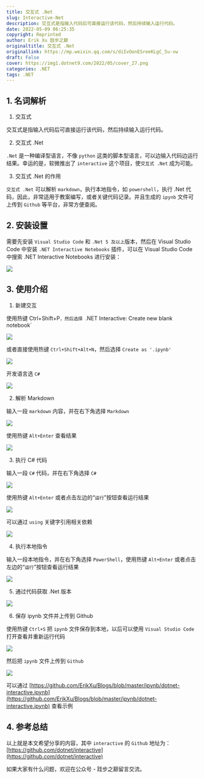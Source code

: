 ```yaml
---
title: 交互式 .Net
slug: Interactive-Net
description: 交互式是指输入代码后可直接运行该代码，然后持续输入运行代码。
date: 2022-05-09 06:25:35
copyright: Reprinted
author: Erik Xu 跬步之巅
originaltitle: 交互式 .Net
originallink: https://mp.weixin.qq.com/s/diIvOonESreeKLgC_5u-vw
draft: False
cover: https://img1.dotnet9.com/2022/05/cover_27.png
categories: .NET
tags: .NET
---
```


## 1. 名词解析       

1. 交互式

交互式是指输入代码后可直接运行该代码，然后持续输入运行代码。

2. 交互式 .Net

`.Net` 是一种编译型语言，不像 `python` 这类的脚本型语言，可以边输入代码边运行结果。幸运的是，软微推出了 `interactive` 这个项目，使`交互式 .Net` 成为可能。

3. 交互式 .Net 的作用

`交互式 .Net` 可以解析 `markdown`，执行本地指令，如 `powershell`，执行 .Net 代码，因此，非常适用于教案编写，或者关键代码记录。并且生成的 `ipynb` 文件可上传到 `Github` 等平台，非常方便查阅。

## 2. 安装设置 

需要先安装 `Visual Studio Code` 和 `.Net 5 及以上`版本，然后在 Visual Studio Code 中安装 `.NET Interactive Notebooks` 插件，可以在 Visual Studio Code 中搜索 .NET Interactive Notebooks 进行安装：

![](https://img1.dotnet9.com/2022/05/2701.png)

## 3. 使用介绍       



1. 新建交互

使用热键 Ctrl+Shift+P`，然后选择 `.NET Interactive: Create new blank notebook`

![](https://img1.dotnet9.com/2022/05/2702.png)

或者直接使用热键 `Ctrl+Shift+Alt+N`，然后选择 `Create as '.ipynb'`

![](https://img1.dotnet9.com/2022/05/2703.png)

开发语言选 `C#`

![](https://img1.dotnet9.com/2022/05/2704.png)

2. 解析 Markdown

输入一段 `markdown` 内容，并在右下角选择 `Markdown`

![](https://img1.dotnet9.com/2022/05/2705.png)

使用热键 `Alt+Enter` 查看结果

![](https://img1.dotnet9.com/2022/05/2706.png)

3. 执行 C# 代码

输入一段 `C#` 代码，并在右下角选择 `C#`

![](https://img1.dotnet9.com/2022/05/2707.png)

使用热键 `Alt+Enter` 或者点击左边的“`运行`”按钮查看运行结果

![](https://img1.dotnet9.com/2022/05/2708.png)

可以通过 `using` 关键字引用相关依赖

![](https://img1.dotnet9.com/2022/05/2709.png)

4. 执行本地指令

输入一段本地指令，并在右下角选择 `PowerShell`，使用热键 `Alt+Enter` 或者点击左边的“`运行`”按钮查看运行结果

![](https://img1.dotnet9.com/2022/05/2710.png)

5. 通过代码获取 .Net 版本

![](https://img1.dotnet9.com/2022/05/2711.png)

6. 保存 ipynb 文件并上传到 Github

使用热键 `Ctrl+S` 把 `ipynb` 文件保存到本地，以后可以使用 `Visual Studio Code` 打开查看并重新运行代码

![](https://img1.dotnet9.com/2022/05/2712.png)

然后把 `ipynb` 文件上传到 `Github`

![](https://img1.dotnet9.com/2022/05/2713.png)

可以通过 [https://github.com/ErikXu/Blogs/blob/master/ipynb/dotnet-interactive.ipynb](https://github.com/ErikXu/Blogs/blob/master/ipynb/dotnet-interactive.ipynb) 查看示例

## 4. 参考总结       

以上就是本文希望分享的内容，其中 `interactive` 的 `Github` 地址为：[https://github.com/dotnet/interactive](https://github.com/dotnet/interactive)

如果大家有什么问题，欢迎在公众号 - 跬步之巅留言交流。